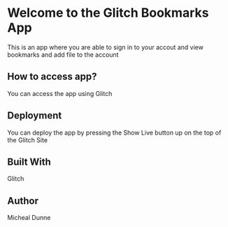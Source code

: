 Welcome to the Glitch Bookmarks App
==============================
This is an app where you are able to sign in to your accout and 
view bookmarks and add file to the account

How to access app?
------------------
You can access the app using Glitch

Deployment
----------
You can deploy the app by pressing the Show Live button up on the top of the 
Glitch Site

Built With
----------
Glitch

Author
------
Micheal Dunne
